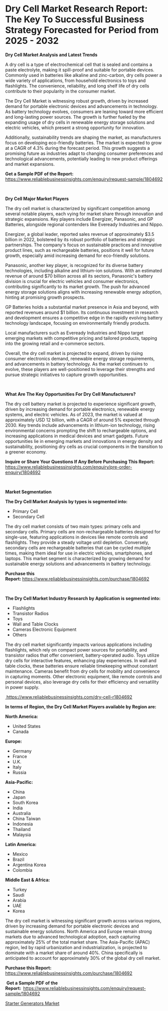 <p><h1>Dry Cell Market Research Report: The Key To Successful Business Strategy Forecasted for Period from 2025 - 2032</h1></p><p><strong>Dry Cell Market Analysis and Latest Trends</strong></p>
<p><p>A dry cell is a type of electrochemical cell that is sealed and contains a paste electrolyte, making it spill-proof and suitable for portable devices. Commonly used in batteries like alkaline and zinc-carbon, dry cells power a wide variety of applications, from household electronics to toys and flashlights. The convenience, reliability, and long shelf life of dry cells contribute to their popularity in the consumer market.</p><p>The Dry Cell Market is witnessing robust growth, driven by increased demand for portable electronic devices and advancements in technology. As battery technology evolves, consumers are leaning toward more efficient and long-lasting power sources. The growth is further fueled by the expanding usage of dry cells in renewable energy storage solutions and electric vehicles, which present a strong opportunity for innovation.</p><p>Additionally, sustainability trends are shaping the market, as manufacturers focus on developing eco-friendly batteries. The market is expected to grow at a CAGR of 4.3% during the forecast period. This growth suggests a promising future as industries adapt to changing consumer preferences and technological advancements, potentially leading to new product offerings and market expansions.</p></p>
<p><strong>Get a Sample PDF of the Report:&nbsp;</strong> <a href="https://www.reliablebusinessinsights.com/enquiry/request-sample/1804692?utm_campaign=2226&utm_medium=2&utm_source=Github&utm_content=ia&utm_term=13022025&utm_id=dry-cell">https://www.reliablebusinessinsights.com/enquiry/request-sample/1804692</a></p>
<p>&nbsp;</p>
<p><strong>Dry Cell Major Market Players</strong></p>
<p><p>The dry cell market is characterized by significant competition among several notable players, each vying for market share through innovation and strategic expansions. Key players include Energizer, Panasonic, and GP Batteries, alongside regional contenders like Eveready Industries and Nippo.</p><p>Energizer, a global leader, reported sales revenue of approximately $3.5 billion in 2022, bolstered by its robust portfolio of batteries and strategic partnerships. The company's focus on sustainable practices and innovative product lines, such as rechargeable batteries, positions it well for future growth, especially amid increasing demand for eco-friendly solutions.</p><p>Panasonic, another key player, is recognized for its diverse battery technologies, including alkaline and lithium-ion solutions. With an estimated revenue of around $70 billion across all its sectors, Panasonic's battery division is crucial for electric vehicles and consumer electronics, contributing significantly to its market growth. The push for advanced energy storage solutions aligns with increasing renewable energy adoption, hinting at promising growth prospects.</p><p>GP Batteries holds a substantial market presence in Asia and beyond, with reported revenues around $1 billion. Its continuous investment in research and development ensures a competitive edge in the rapidly evolving battery technology landscape, focusing on environmentally friendly products.</p><p>Local manufacturers such as Eveready Industries and Nippo target emerging markets with competitive pricing and tailored products, tapping into the growing retail and e-commerce sectors.</p><p>Overall, the dry cell market is projected to expand, driven by rising consumer electronics demand, renewable energy storage requirements, and advancements in battery technology. As the market continues to evolve, these players are well-positioned to leverage their strengths and pursue strategic initiatives to capture growth opportunities.</p></p>
<p>&nbsp;</p>
<p><strong>What Are The Key Opportunities For Dry Cell Manufacturers?</strong></p>
<p><p>The dry cell battery market is projected to experience significant growth, driven by increasing demand for portable electronics, renewable energy systems, and electric vehicles. As of 2023, the market is valued at approximately USD 12 billion, with a CAGR of around 5% expected through 2030. Key trends include advancements in lithium-ion technology, rising environmental concerns prompting the shift to rechargeable options, and increasing applications in medical devices and smart gadgets. Future opportunities lie in emerging markets and innovations in energy density and sustainability, positioning dry cells as crucial components in the transition to a greener economy.</p></p>
<p><strong>Inquire or Share Your Questions If Any Before Purchasing This Report:</strong> <a href="https://www.reliablebusinessinsights.com/enquiry/pre-order-enquiry/1804692?utm_campaign=2226&utm_medium=2&utm_source=Github&utm_content=ia&utm_term=13022025&utm_id=dry-cell">https://www.reliablebusinessinsights.com/enquiry/pre-order-enquiry/1804692</a></p>
<p>&nbsp;</p>
<p><strong>Market Segmentation</strong></p>
<p><strong>The Dry Cell Market Analysis by types is segmented into:</strong></p>
<p><ul><li>Primary Cell</li><li>Secondary Cell</li></ul></p>
<p><p>The dry cell market consists of two main types: primary cells and secondary cells. Primary cells are non-rechargeable batteries designed for single-use, featuring applications in devices like remote controls and flashlights. They provide a steady voltage until depletion. Conversely, secondary cells are rechargeable batteries that can be cycled multiple times, making them ideal for use in electric vehicles, smartphones, and laptops. This market segment is characterized by growing demand for sustainable energy solutions and advancements in battery technology.</p></p>
<p><strong>Purchase this Report:&nbsp;</strong><a href="https://www.reliablebusinessinsights.com/purchase/1804692?utm_campaign=2226&utm_medium=2&utm_source=Github&utm_content=ia&utm_term=13022025&utm_id=dry-cell">https://www.reliablebusinessinsights.com/purchase/1804692</a></p>
<p>&nbsp;</p>
<p><strong>The Dry Cell Market Industry Research by Application is segmented into:</strong></p>
<p><ul><li>Flashlights</li><li>Transistor Radios</li><li>Toys</li><li>Wall and Table Clocks</li><li>Cameras Electronic Equipment</li><li>Others</li></ul></p>
<p><p>The dry cell market significantly impacts various applications including flashlights, which rely on compact power sources for portability, and transistor radios that offer convenient, battery-operated audio. Toys utilize dry cells for interactive features, enhancing play experiences. In wall and table clocks, these batteries ensure reliable timekeeping without constant maintenance. Cameras benefit from dry cells for mobility and convenience in capturing moments. Other electronic equipment, like remote controls and personal devices, also leverage dry cells for their efficiency and versatility in power supply.</p></p>
<p><a href="https://www.reliablebusinessinsights.com/dry-cell-r1804692?utm_campaign=2226&utm_medium=2&utm_source=Github&utm_content=ia&utm_term=13022025&utm_id=dry-cell">&nbsp;https://www.reliablebusinessinsights.com/dry-cell-r1804692</a></p>
<p><strong>In terms of Region, the Dry Cell Market Players available by Region are:</strong></p>
<p>
    <p> <strong> North America: </strong>
        <ul>
            <li>United States</li>
            <li>Canada</li>
        </ul>
        </p> 
    <p> <strong> Europe: </strong>
        <ul>
            <li>Germany</li>
            <li>France</li>
            <li>U.K.</li>
            <li>Italy</li>
            <li>Russia</li>
        </ul>
        </p> 
    <p> <strong> Asia-Pacific: </strong>
        <ul>
            <li>China</li>
            <li>Japan</li>
            <li>South Korea</li>
            <li>India</li>
            <li>Australia</li>
            <li>China Taiwan</li>
            <li>Indonesia</li>
            <li>Thailand</li>
            <li>Malaysia</li>
        </ul>
        </p> 
    <p> <strong> Latin America: </strong>
        <ul>
            <li>Mexico</li>
            <li>Brazil</li>
            <li>Argentina Korea</li>
            <li>Colombia</li>
        </ul>
        </p> 
    <p> <strong> Middle East & Africa: </strong>
        <ul>
            <li>Turkey</li>
            <li>Saudi</li>
            <li>Arabia</li>
            <li>UAE</li>
            <li>Korea</li>
        </ul>
    </p>
    </p>
<p><p>The dry cell market is witnessing significant growth across various regions, driven by increasing demand for portable electronic devices and sustainable energy solutions. North America and Europe remain strong markets due to advanced technological adoption, each capturing approximately 25% of the total market share. The Asia-Pacific (APAC) region, led by rapid urbanization and industrialization, is projected to dominate with a market share of around 40%. China specifically is anticipated to account for approximately 30% of the global dry cell market.</p></p>
<p><strong>Purchase this Report: </strong><a href="https://www.reliablebusinessinsights.com/purchase/1804692?utm_campaign=2226&utm_medium=2&utm_source=Github&utm_content=ia&utm_term=13022025&utm_id=dry-cell">https://www.reliablebusinessinsights.com/purchase/1804692</a></p>
<p>&nbsp;<strong>Get a Sample PDF of the Report:&nbsp;&nbsp;</strong><a href="https://www.reliablebusinessinsights.com/enquiry/request-sample/1804692?utm_campaign=2226&utm_medium=2&utm_source=Github&utm_content=ia&utm_term=13022025&utm_id=dry-cell">https://www.reliablebusinessinsights.com/enquiry/request-sample/1804692</a></p>
<p><strong></strong></p>
<p><p><a href="https://github.com/AlisaRowe24/Market-Research-Report-List-1/blob/main/starter-generators-market.md?utm_campaign=2226&utm_medium=2&utm_source=Github&utm_content=ia&utm_term=13022025&utm_id=dry-cell">Starter Generators Market</a></p></p>